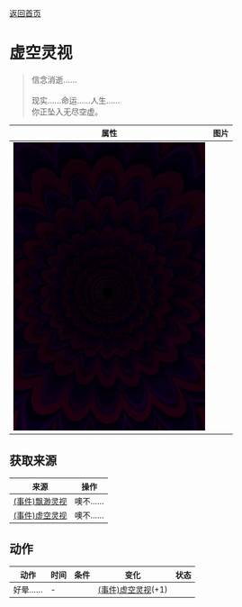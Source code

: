 [返回首页](index.md)  
# 虚空灵视  
> 信念消逝……<br><br>现实……命运……人生……<br>你正坠入无尽空虚。  
  
  属性  |   图片   
 ----  |  ----:   
   |  ![](Sprite/Void.png)   
  
## 获取来源  
来源  |  操作  
----  |  ----  
[(事件)飘渺灵视](Event_SpiritsEverywhere1a.md)  |  噢不……  
[(事件)虚空灵视](Event_VoidExperience1a.md)  |  噢不……  
## 动作  
动作  |  时间  |  条件  |  变化  |  状态  
----  |  ----  |  ----  |  ----  |  ----  
好晕……  |  -  |    |  [(事件)虚空灵视](Event_VoidExperience1c.md)(+1)  |    
